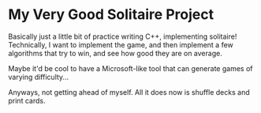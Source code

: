 # My Very Good Solitaire Project

Basically just a little bit of practice writing C++, implementing solitaire!
Technically, I want to implement the game, and then implement a few algorithms
that try to win, and see how good they are on average.

Maybe it'd be cool to have a Microsoft-like tool that can generate games of
varying difficulty...

Anyways, not getting ahead of myself. All it does now is shuffle decks
and print cards.
